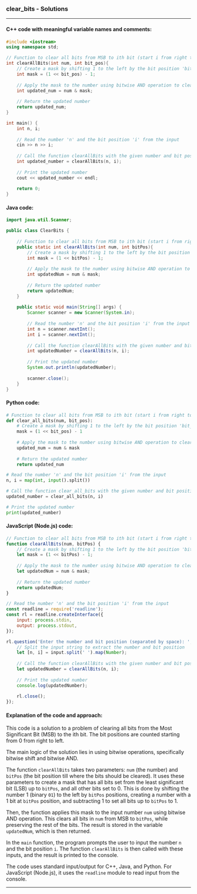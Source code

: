 ### clear_bits - Solutions
<hr>

#### C++ code with meaningful variable names and comments:

```cpp
#include <iostream>
using namespace std;

// Function to clear all bits from MSB to ith bit (start i from right to left)
int clearAllBits(int num, int bit_pos){
    // Create a mask by shifting 1 to the left by the bit position 'bit_pos', then subtract 1 to set all bits from MSB to bit_pos to 1
    int mask = (1 << bit_pos) - 1;
    
    // Apply the mask to the number using bitwise AND operation to clear all bits from MSB to ith bit
    int updated_num = num & mask;
    
    // Return the updated number
    return updated_num;
}

int main() {
    int n, i;
    
    // Read the number 'n' and the bit position 'i' from the input
    cin >> n >> i;
    
    // Call the function clearAllBits with the given number and bit position
    int updated_number = clearAllBits(n, i);
    
    // Print the updated number
    cout << updated_number << endl;
    
    return 0;
}
```

#### Java code:
```java
import java.util.Scanner;

public class ClearBits {
    
    // Function to clear all bits from MSB to ith bit (start i from right to left)
    public static int clearAllBits(int num, int bitPos){
        // Create a mask by shifting 1 to the left by the bit position 'bitPos', then subtract 1 to set all bits from MSB to bitPos to 1
        int mask = (1 << bitPos) - 1;
        
        // Apply the mask to the number using bitwise AND operation to clear all bits from MSB to ith bit
        int updatedNum = num & mask;
        
        // Return the updated number
        return updatedNum;
    }
    
    public static void main(String[] args) {
        Scanner scanner = new Scanner(System.in);
        
        // Read the number 'n' and the bit position 'i' from the input
        int n = scanner.nextInt();
        int i = scanner.nextInt();
        
        // Call the function clearAllBits with the given number and bit position
        int updatedNumber = clearAllBits(n, i);
        
        // Print the updated number
        System.out.println(updatedNumber);
        
        scanner.close();
    }
}
```

#### Python code:
```python
# Function to clear all bits from MSB to ith bit (start i from right to left)
def clear_all_bits(num, bit_pos):
    # Create a mask by shifting 1 to the left by the bit position 'bit_pos', then subtract 1 to set all bits from MSB to bit_pos to 1
    mask = (1 << bit_pos) - 1
    
    # Apply the mask to the number using bitwise AND operation to clear all bits from MSB to ith bit
    updated_num = num & mask
    
    # Return the updated number
    return updated_num

# Read the number 'n' and the bit position 'i' from the input
n, i = map(int, input().split())

# Call the function clear_all_bits with the given number and bit position
updated_number = clear_all_bits(n, i)

# Print the updated number
print(updated_number)
```

#### JavaScript (Node.js) code:
```javascript
// Function to clear all bits from MSB to ith bit (start i from right to left)
function clearAllBits(num, bitPos) {
    // Create a mask by shifting 1 to the left by the bit position 'bitPos', then subtract 1 to set all bits from MSB to bitPos to 1
    let mask = (1 << bitPos) - 1;
    
    // Apply the mask to the number using bitwise AND operation to clear all bits from MSB to ith bit
    let updatedNum = num & mask;
    
    // Return the updated number
    return updatedNum;
}

// Read the number 'n' and the bit position 'i' from the input
const readline = require('readline');
const rl = readline.createInterface({
    input: process.stdin,
    output: process.stdout,
});

rl.question('Enter the number and bit position (separated by space): ', (input) => {
    // Split the input string to extract the number and bit position
    let [n, i] = input.split(' ').map(Number);
    
    // Call the function clearAllBits with the given number and bit position
    let updatedNumber = clearAllBits(n, i);
    
    // Print the updated number
    console.log(updatedNumber);
    
    rl.close();
});
```

#### Explanation of the code and approach:

This code is a solution to a problem of clearing all bits from the Most Significant Bit (MSB) to the ith bit. The bit positions are counted starting from 0 from right to left.

The main logic of the solution lies in using bitwise operations, specifically bitwise shift and bitwise AND.

The function `clearAllBits` takes two parameters: `num` (the number) and `bitPos` (the bit position till where the bits should be cleared). It uses these parameters to create a mask that has all bits set from the least significant bit (LSB) up to `bitPos`, and all other bits set to 0. This is done by shifting the number 1 (binary `01`) to the left by `bitPos` positions, creating a number with a 1 bit at `bitPos` position, and subtracting 1 to set all bits up to `bitPos` to 1.

Then, the function applies this mask to the input number `num` using bitwise AND operation. This clears all bits in `num` from MSB to `bitPos`, while preserving the rest of the bits. The result is stored in the variable `updatedNum`, which is then returned.

In the `main` function, the program prompts the user to input the number `n` and the bit position `i`. The function `clearAllBits` is then called with these inputs, and the result is printed to the console.

The code uses standard input/output for C++, Java, and Python. For JavaScript (Node.js), it uses the `readline` module to read input from the console.
<hr>
